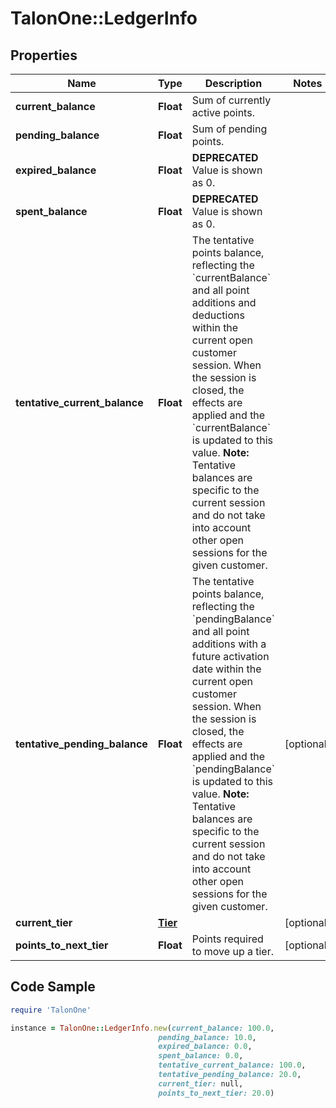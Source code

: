 # TalonOne::LedgerInfo

## Properties

Name | Type | Description | Notes
------------ | ------------- | ------------- | -------------
**current_balance** | **Float** | Sum of currently active points. | 
**pending_balance** | **Float** | Sum of pending points. | 
**expired_balance** | **Float** | **DEPRECATED** Value is shown as 0.  | 
**spent_balance** | **Float** | **DEPRECATED** Value is shown as 0.  | 
**tentative_current_balance** | **Float** | The tentative points balance, reflecting the &#x60;currentBalance&#x60; and all point additions and deductions within the current open customer session. When the session is closed, the effects are applied and the &#x60;currentBalance&#x60; is updated to this value.  **Note:** Tentative balances are specific to the current session and do not take into account other open sessions for the given customer.  | 
**tentative_pending_balance** | **Float** | The tentative points balance, reflecting the &#x60;pendingBalance&#x60; and all point additions with a future activation date within the current open customer session. When the session is closed, the effects are applied and the &#x60;pendingBalance&#x60; is updated to this value.  **Note:** Tentative balances are specific to the current session and do not take into account other open sessions for the given customer.  | [optional] 
**current_tier** | [**Tier**](Tier.md) |  | [optional] 
**points_to_next_tier** | **Float** | Points required to move up a tier. | [optional] 

## Code Sample

```ruby
require 'TalonOne'

instance = TalonOne::LedgerInfo.new(current_balance: 100.0,
                                 pending_balance: 10.0,
                                 expired_balance: 0.0,
                                 spent_balance: 0.0,
                                 tentative_current_balance: 100.0,
                                 tentative_pending_balance: 20.0,
                                 current_tier: null,
                                 points_to_next_tier: 20.0)
```


